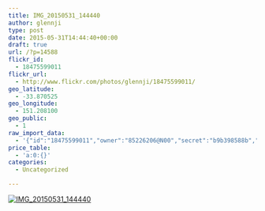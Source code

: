 ```yaml
---
title: IMG_20150531_144440
author: glennji
type: post
date: 2015-05-31T14:44:40+00:00
draft: true
url: /?p=14588
flickr_id:
  - 18475599011
flickr_url:
  - http://www.flickr.com/photos/glennji/18475599011/
geo_latitude:
  - -33.870525
geo_longitude:
  - 151.208100
geo_public:
  - 1
raw_import_data:
  - '{"id":"18475599011","owner":"85226206@N00","secret":"b9b398588b","server":"352","farm":1,"title":"IMG_20150531_144440","ispublic":0,"isfriend":0,"isfamily":0,"description":{"_content":""},"dateupload":"1433469313","lastupdate":"1433469322","datetaken":"2015-05-31 14:44:40","datetakengranularity":"0","datetakenunknown":"0","ownername":"glennji","tags":"","machine_tags":"","originalsecret":"c4cda99c0d","originalformat":"jpg","latitude":"-33.870525","longitude":"151.208100","accuracy":"16","context":0,"place_id":"xln72MdWULghgrhJ","woeid":"7225613","geo_is_family":0,"geo_is_friend":0,"geo_is_contact":0,"geo_is_public":0,"media":"photo","media_status":"ready","url_o":"https://farm1.staticflickr.com/352/18475599011_c4cda99c0d_o.jpg","height_o":"1944","width_o":"2592"}'
price_table:
  - 'a:0:{}'
categories:
  - Uncategorized

---
```

<p class="flickr-image">
  <a href="http://www.flickr.com/photos/glennji/18475599011/" class="flickr-link"><img src="http://i2.wp.com/glennji.com/wp-content/uploads/2015/06/18475599011_c4cda99c0d_o.jpg?fit=1024%2C1024" width="" height="" alt="IMG_20150531_144440" class="keyring-img" /></a>
</p>
